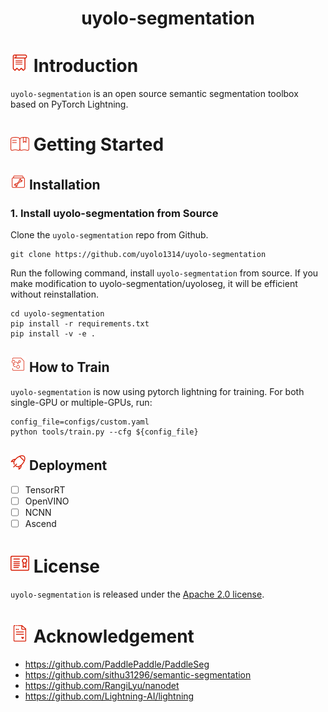 # <div align="center">uyolo-segmentation</div>

# <img src="./docs/assets/introduction_ico.png" width="30"/> Introduction

`uyolo-segmentation` is an open source semantic segmentation toolbox based on PyTorch Lightning.

# <img src="./docs/assets/usage_ico.png" width="30"/> Getting Started

## <img src="./docs/assets/install.png" width="25"/> Installation

### 1. Install uyolo-segmentation from Source

Clone the `uyolo-segmentation` repo from Github.

```shell
git clone https://github.com/uyolo1314/uyolo-segmentation
```

Run the following command, install `uyolo-segmentation` from source. If you make modification to uyolo-segmentation/uyoloseg, it will be efficient without reinstallation.

```shell
cd uyolo-segmentation
pip install -r requirements.txt
pip install -v -e .
```

## <img src="./docs/assets/train_model.png" width="25"/> How to Train

`uyolo-segmentation` is now using pytorch lightning for training. For both single-GPU or multiple-GPUs, run:

```shell
config_file=configs/custom.yaml
python tools/train.py --cfg ${config_file}
```

## <img src="./docs/assets/deployment.png" width="25"/> Deployment
- [ ] TensorRT
- [ ] OpenVINO
- [ ] NCNN
- [ ] Ascend

# <img src="./docs/assets/license_ico.png" width="30"/> License

`uyolo-segmentation` is released under the [Apache 2.0 license](./LICENSE).

# <img src="./docs/assets/acknowledgement_ico.png" width="30"/> Acknowledgement

- https://github.com/PaddlePaddle/PaddleSeg
- https://github.com/sithu31296/semantic-segmentation
- https://github.com/RangiLyu/nanodet
- https://github.com/Lightning-AI/lightning